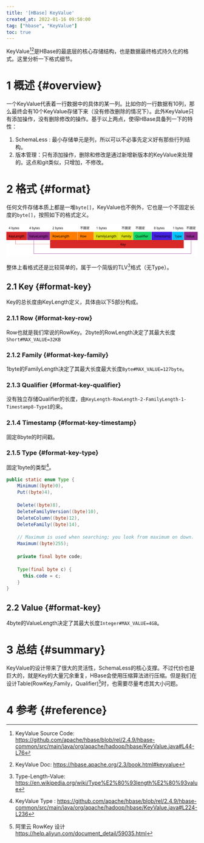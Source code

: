 ```yaml
---
title: '[HBase] KeyValue'
created_at: 2022-01-16 09:50:00
tag: ["hbase", "KeyValue"]
toc: true
---
```


KeyValue[^keyvalue-source-code][^keyvalue-doc]是HBase的最底层的核心存储结构，也是数据最终格式持久化的格式。这里分析一下格式细节。

# 1 概述 {#overview}

一个KeyValue代表着一行数据中的具体的某一列。比如你的一行数据有10列，那么最终会有10个KeyValue存储下来（没有修改删除的情况下）。此外KeyValue只有添加操作，没有删除修改的操作。基于以上两点，使得HBase具备列一下的特性：

1. SchemaLess : 最小存储单元是列，所以可以不必事先定义好有那些行列结构。
2. 版本管理：只有添加操作，删除和修改是通过新增新版本的KeyValue来处理的。这点和git类似，只增加，不修改。


# 2 格式 {#format}

任何文件存储本质上都是一堆`byte[]`，KeyValue也不例外，它也是一个不固定长度的`byte[]`，按照如下的格式定义。

![HBase KeyValue Format](hbase-keyvalue-format.svg)

整体上看格式还是比较简单的，属于一个简版的TLV[^tlv-wiki]格式（无Type）。

## 2.1 Key {#format-key}

Key的总长度由KeyLength定义，具体由以下5部分构成。

### 2.1.1 Row {#format-key-row}


Row也就是我们常说的RowKey。2byte的RowLength决定了其最大长度`Short#MAX_VALUE=32KB`

### 2.1.2 Family {#format-key-family}

1byte的FamilyLength决定了其最大长度最大长度`Byte#MAX_VALUE=127byte`。

### 2.1.3 Qualifier {#format-key-qualifier}

没有独立存储Qualifier的长度，由`KeyLength-RowLength-2-FamilyLength-1-Timestamp8-Type1`的来。

### 2.1.4 Timestamp {#format-key-timestamp}

固定8byte的时间戳。
### 2.1.5 Type {#format-key-type}

固定1byte的类型[^keyvalue-source-code-type]。

```java
public static enum Type {
    Minimum((byte)0),
    Put((byte)4),

    Delete((byte)8),
    DeleteFamilyVersion((byte)10),
    DeleteColumn((byte)12),
    DeleteFamily((byte)14),

    // Maximum is used when searching; you look from maximum on down.
    Maximum((byte)255);

    private final byte code;

    Type(final byte c) {
      this.code = c;
    }
}
```


## 2.2 Value {#format-key}

4byte的ValueLength决定了其最大长度`Integer#MAX_VALUE=4GB`。


# 3 总结 {#summary}

KeyValue的设计带来了很大的灵活性，SchemaLess的核心支撑。不过代价也是巨大的，就是Key的大量冗余重复，HBase会使用压缩算法进行压缩。但是我们在设计Table(RowKey,Family，Qualifier)[^aliyun-hbase-schema]时，也需要尽量考虑其大小问题。

# 4 参考 {#reference}

[^keyvalue-source-code]: KeyValue Source Code: <https://github.com/apache/hbase/blob/rel/2.4.9/hbase-common/src/main/java/org/apache/hadoop/hbase/KeyValue.java#L44-L76>

[^keyvalue-doc]: KeyValue Doc: <https://hbase.apache.org/2.3/book.html#keyvalue>

[^tlv-wiki]:Type-Length-Value: <https://en.wikipedia.org/wiki/Type%E2%80%93length%E2%80%93value>

[^keyvalue-source-code-type]:KeyValue Type : <https://github.com/apache/hbase/blob/rel/2.4.9/hbase-common/src/main/java/org/apache/hadoop/hbase/KeyValue.java#L224-L236>

[^aliyun-hbase-schema]:阿里云 RowKey 设计 <https://help.aliyun.com/document_detail/59035.html>